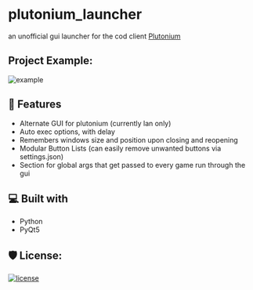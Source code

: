 <h1 id="title" align="left">plutonium_launcher</h1>

an unofficial gui launcher for the cod client [Plutonium]([https://store.steampowered.com/agecheck/app/232090/](https://plutonium.pw/))

<h2>Project Example:</h2>

![example](https://github.com/user-attachments/assets/68657875-b4f3-4d47-a77d-5d36c8080161)

<h2>💪 Features</h2>

*   Alternate GUI for plutonium (currently lan only)
*   Auto exec options, with delay
*   Remembers windows size and position upon closing and reopening
*   Modular Button Lists (can easily remove unwanted buttons via settings.json)
*   Section for global args that get passed to every game run through the gui

<h2>💻 Built with</h2>

*   Python
*   PyQt5

<h2>🛡️ License:</h2>

[![license](https://www.gnu.org/graphics/gplv3-with-text-136x68.png)](LICENSE)
